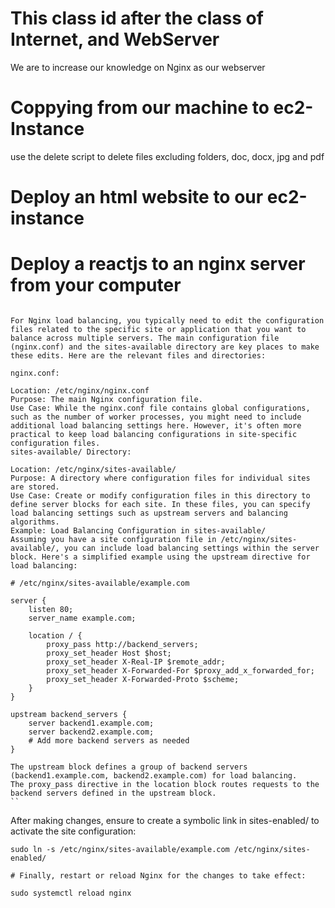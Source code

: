 # This class id after the class of Internet, and WebServer
We are to increase our knowledge on Nginx as our webserver

#  Coppying from our machine to ec2-Instance
 use the delete script to delete files excluding folders, doc, docx, jpg and pdf
# Deploy an html website to our ec2-instance
# Deploy a reactjs to an nginx server from your computer





```

For Nginx load balancing, you typically need to edit the configuration files related to the specific site or application that you want to balance across multiple servers. The main configuration file (nginx.conf) and the sites-available directory are key places to make these edits. Here are the relevant files and directories:

nginx.conf:

Location: /etc/nginx/nginx.conf
Purpose: The main Nginx configuration file.
Use Case: While the nginx.conf file contains global configurations, such as the number of worker processes, you might need to include additional load balancing settings here. However, it's often more practical to keep load balancing configurations in site-specific configuration files.
sites-available/ Directory:

Location: /etc/nginx/sites-available/
Purpose: A directory where configuration files for individual sites are stored.
Use Case: Create or modify configuration files in this directory to define server blocks for each site. In these files, you can specify load balancing settings such as upstream servers and balancing algorithms.
Example: Load Balancing Configuration in sites-available/
Assuming you have a site configuration file in /etc/nginx/sites-available/, you can include load balancing settings within the server block. Here's a simplified example using the upstream directive for load balancing:
```

```
# /etc/nginx/sites-available/example.com

server {
    listen 80;
    server_name example.com;

    location / {
        proxy_pass http://backend_servers;
        proxy_set_header Host $host;
        proxy_set_header X-Real-IP $remote_addr;
        proxy_set_header X-Forwarded-For $proxy_add_x_forwarded_for;
        proxy_set_header X-Forwarded-Proto $scheme;
    }
}

upstream backend_servers {
    server backend1.example.com;
    server backend2.example.com;
    # Add more backend servers as needed
}

```

```
The upstream block defines a group of backend servers (backend1.example.com, backend2.example.com) for load balancing.
The proxy_pass directive in the location block routes requests to the backend servers defined in the upstream block.
``

```
After making changes, ensure to create a symbolic link in sites-enabled/ to activate the site configuration:
```
sudo ln -s /etc/nginx/sites-available/example.com /etc/nginx/sites-enabled/

# Finally, restart or reload Nginx for the changes to take effect:

sudo systemctl reload nginx
